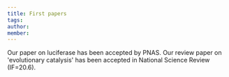 ```yaml
---
title: First papers
tags:
author: 
member: 
---
```


Our paper on luciferase has been accepted by PNAS. Our review paper on 'evolutionary catalysis' has been accepted in National Science Review (IF=20.6).
